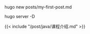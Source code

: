 hugo new posts/my-first-post.md

hugo server -D

<!-- {{% code file="/static/some-script.js" language="js" %}} -->


{{< include "/post/java/课程介绍.md" >}}